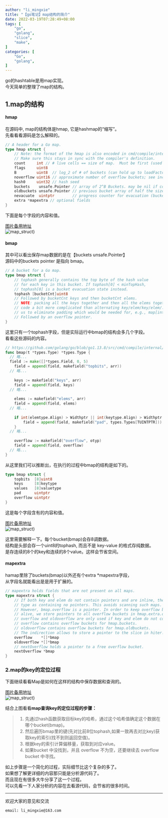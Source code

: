 ```yaml
---
author: "li_mingxie"
title: "【go笔记】map结构的简介"
date: 2022-03-19T07:28:49+08:00
tags: [
    "go",
    "golang",
    "slice",
    "make",
]
categories: [
    "Go",
    "golang",
]
---
```


go的hashtable是用map实现。  
今天简单的整理了map的结构。  

## 1.map的结构

#### hmap

在源码中, map的结构体是hmap, 它是hashmap的“缩写”。  
先看看看源码是怎么解释的。

```go
// A header for a Go map.
type hmap struct {
	// Note: the format of the hmap is also encoded in cmd/compile/internal/reflectdata/reflect.go.
	// Make sure this stays in sync with the compiler's definition.
	count     int // # live cells == size of map.  Must be first (used by len() builtin)
	flags     uint8
	B         uint8  // log_2 of # of buckets (can hold up to loadFactor * 2^B items)
	noverflow uint16 // approximate number of overflow buckets; see incrnoverflow for details
	hash0     uint32 // hash seed 
	buckets    unsafe.Pointer // array of 2^B Buckets. may be nil if count==0.
	oldbuckets unsafe.Pointer // previous bucket array of half the size, non-nil only when growing
	nevacuate  uintptr        // progress counter for evacuation (buckets less than this have been evacuated)
	extra *mapextra // optional fields
}
```

下面是每个字段的内容和值。

[图片备用地址](https://limingxie.github.io/images/go/map/hamp.png)  
![map_struct](https://mingxie-blog.oss-cn-beijing.aliyuncs.com/image/go/map/hmap.png?x-oss-process=image/resize,w_800,m_lfit))

#### bmap

其中可以看出保存map数据的是在【buckets unsafe.Pointer】  
源码中的buckets pointer 是指向 bmap。  

```go
// A bucket for a Go map.
type bmap struct {
	// tophash generally contains the top byte of the hash value
	// for each key in this bucket. If tophash[0] < minTopHash,
	// tophash[0] is a bucket evacuation state instead.
	tophash [bucketCnt]uint8
	// Followed by bucketCnt keys and then bucketCnt elems.
	// NOTE: packing all the keys together and then all the elems together makes the
	// code a bit more complicated than alternating key/elem/key/elem/... but it allows
	// us to eliminate padding which would be needed for, e.g., map[int64]int8.
	// Followed by an overflow pointer.
}
```

这里只有一个tophash字段，但是实际运行中bmap的结构会多几个字段。  
看看这些源码的内容。

```go
// https://github.com/golang/go/blob/go1.13.8/src/cmd/compile/internal/gc/reflect.go
func bmap(t *types.Type) *types.Type {
  // 略...
  field := make([]*types.Field, 0, 5)
    field = append(field, makefield("topbits", arr))
  // 略...
  
    keys := makefield("keys", arr)
    field = append(field, keys)
  // 略...
  
    elems := makefield("elems", arr)
    field = append(field, elems)
  // 略...
  
    if int(elemtype.Align) > Widthptr || int(keytype.Align) > Widthptr {
        field = append(field, makefield("pad", types.Types[TUINTPTR]))
    }
  // 略...
  
    overflow := makefield("overflow", otyp)
    field = append(field, overflow)
  // 略...
}
```

从这里我们可以推断出，在执行的过程中bmap的结构是如下的。

```go
type bmap struct {
    topbits  [8]uint8
    keys     [8]keytype
    values   [8]valuetype
    pad      uintptr
    overflow uintptr
}
```

这是每个字段含有的内容和值。

[图片备用地址](https://limingxie.github.io/images/go/map/bamp.png)  
![map_struct](https://mingxie-blog.oss-cn-beijing.aliyuncs.com/image/go/map/bmap.png?x-oss-process=image/resize,w_800,m_lfit))

这里需要解释一下。每个bucket(bmap)会存8调数据。  
结构是头部会存一个uint8的tophash, 而且不是 key-value 的格式存纯数据。  
是存连续的8个的key和连续的8个value。这样会节省空间。


#### mapextra

hamap里除了buckets(bmap)以外还有个extra *mapextra字段，  
从字段名就能看出是是用于扩展的。

```go
// mapextra holds fields that are not present on all maps.
type mapextra struct {
	// If both key and elem do not contain pointers and are inline, then we mark bucket
	// type as containing no pointers. This avoids scanning such maps.
	// However, bmap.overflow is a pointer. In order to keep overflow buckets
	// alive, we store pointers to all overflow buckets in hmap.extra.overflow and hmap.extra.oldoverflow.
	// overflow and oldoverflow are only used if key and elem do not contain pointers.
	// overflow contains overflow buckets for hmap.buckets.
	// oldoverflow contains overflow buckets for hmap.oldbuckets.
	// The indirection allows to store a pointer to the slice in hiter.
	overflow    *[]*bmap
	oldoverflow *[]*bmap
	// nextOverflow holds a pointer to a free overflow bucket.
	nextOverflow *bmap
}
```

### 2.map的key的定位过程

下面继续看看Map是如何在这样的结构中保存数据和查询的。  

[图片备用地址](https://limingxie.github.io/images/go/map/map.png)  
![map_struct](https://mingxie-blog.oss-cn-beijing.aliyuncs.com/image/go/map/map.png?x-oss-process=image/resize,w_1000,m_lfit))

结合上图看看**map查询key的定位过程的步骤：**  

> 1. 先通过hash函数获取目标key的哈希，通过这个哈希值确定这个数据在哪个bucket(bmap)。
> 2. 然后遍历bmap里的键(先对比前8位tophash,如果一致再去对比key)获取key的索引(找不到则返回空值)。
> 3. 根据key的索引计算偏移量，获取到对应value。
> 4. 如果bucket 中没找到，并且 overflow 不为空，还要继续去 overflow bucket 中寻找。

如上步骤是一个简化的过程，实际细节比这个复杂的多了。  
如果想了解更详细的内容那只能是分析源代码了。  
而且现在有很多大牛分享了这一个过程。  
可以先看一下人家分析的内容在去看源代码，会节省的很多时间。

----------------------------------------------
欢迎大家的意见和交流

`email: li_mingxie@163.com`



<!-- key 定位过程 #
key 经过哈希计算后得到哈希值，共 64 个 bit 位（64位机，32位机就不讨论了，现在主流都是64位机），计算它到底要落在哪个桶时，只会用到最后 B 个 bit 位。还记得前面提到过的 B 吗？如果 B = 5，那么桶的数量，也就是 buckets 数组的长度是 2^5 = 32。
例如，现在有一个 key 经过哈希函数计算后，得到的哈希结果是：
1	10010111 | 000011110110110010001111001010100010010110010101010 │ 01010
用最后的 5 个 bit 位，也就是 01010，值为 10，也就是 10 号桶。这个操作实际上就是取余操作，但是取余开销太大，所以代码实现上用的位操作代替。
再用哈希值的高 8 位，找到此 key 在 bucket 中的位置，这是在寻找已有的 key。最开始桶内还没有 key，新加入的 key 会找到第一个空位，放入。
buckets 编号就是桶编号，当两个不同的 key 落在同一个桶中，也就是发生了哈希冲突。冲突的解决手段是用链表法：在 bucket 中，从前往后找到第一个空位。这样，在查找某个 key 时，先找到对应的桶，再去遍历 bucket 中的 key。
https://limingxie.github.io/images/go/map/bmap_1.png
假定 B = 5，所以 bucket 总数就是 2^5 = 32。首先计算出待查找 key 的哈希，使用低 5 位 00110，找到对应的 6 号 bucket，使用高 8 位 10010111，对应十进制 151，在 6 号 bucket 中寻找 tophash 值（HOB hash）为 151 的 key，找到了 2 号槽位，这样整个查找过程就结束了。
如果在 bucket 中没找到，并且 overflow 不为空，还要继续去 overflow bucket 中寻找，直到找到或是所有的 key 槽位都找遍了，包括所有的 overflow bucket。 -->